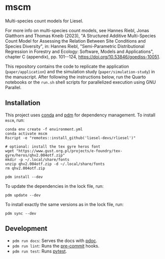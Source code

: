 # mscm

Multi-species count models for Liesel.

For more info on multi-species count models, see Hannes Riebl, Jonas Glatthorn and Thomas Kneib (2023), "A Structured Additive Multi-Species Count Model for Assessing the Relation Between Site Conditions and Species Diversity", in: Hannes Riebl, "Semi-Parametric Distributional Regression in Forestry and Ecology: Software, Models and Applications", chapter C (appendix), pp. 101--124, https://doi.org/10.53846/goediss-10051.

This repository contains the code to replicate the application (`paper/application`) and the simulation study (`paper/simulation-study`) in the manuscript. After following the instructions below, run the Quarto notebooks or the `run.sh` shell scripts for parallelized execution using GNU Parallel.

## Installation

This project uses [conda](https://docs.conda.io/en/latest/miniconda.html) and
[pdm](https://pdm.fming.dev) for dependency management. To install `mscm`, run:

```
conda env create -f environment.yml
conda activate mscm
Rscript -e "remotes::install_github('liesel-devs/rliesel')"

# optional: install the tex gyre heros font
wget "https://www.gust.org.pl/projects/e-foundry/tex-gyre/heros/qhv2.004otf.zip"
mkdir -p ~/.local/share/fonts
unzip qhv2.004otf.zip -d ~/.local/share/fonts
rm qhv2.004otf.zip

pdm install --dev
```

To update the dependencies in the lock file, run:

```
pdm update --dev
```

To install exactly the same versions as in the lock file, run:

```
pdm sync --dev
```

## Development

- `pdm run docs`: Serves the docs with [pdoc](https://pdoc.dev).
- `pdm run lint`: Runs the [pre-commit](https://pre-commit.com) hooks.
- `pdm run test`: Runs [pytest](https://pytest.org).
